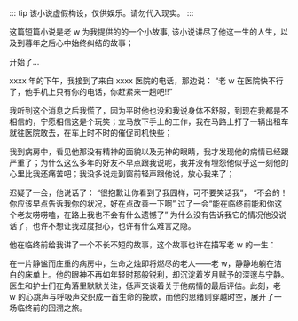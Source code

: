 ::: tip
该小说虚假构设，仅供娱乐。请勿代入现实。
:::

这篇短篇小说是老 w 为我提供的的一个小故事, 该小说讲尽了他这一生的人生，以及到暮年之后心中始终纠结的故事；

开始了...

xxxx 年的下午，我接到了来自 xxxx 医院的电话，那边说： “老 w 在医院快不行了，他手机上只有你的电话，你赶紧来一趟吧!!”

我听到这个消息之后我慌了，因为平时他也没和我说身体不舒服，到现在我都是不相信的，宁愿相信这是个玩笑；立马放下手上的工作，我在马路上打了一辆出租车就往医院敢去，在车上时不时的催促司机快些；

我到病房中，看见他那没有精神的面貌以及无神的眼睛，我才发现他的病情已经跟严重了；为什么这么多年的好友不早点跟我说呢，我并没有埋怨他似乎这一刻他的心里比我还痛苦吧；我没多说走到窗前轻声跟他说，放心我来了；

迟疑了一会，他说话了： “很抱歉让你看到了我囧样，可不要笑话我”， “不会的！你应该早点告诉我你的状况，好在点改善一下啊” 过了一会“能在临终前能和你这个老友唠唠嗑，在路上我也不会有什么遗憾了” 为什么没有告诉我它的情况他没说话了，也许不想让我过度担心，也许有什么难言之隐。

他在临终前给我讲了一个不长不短的故事，这个故事也许在描写老 w 的一生：

在一片静谧而庄重的病房中，生命之烛即将燃尽的老人——老 w，静静地躺在洁白的床单上。他的眼神不再如年轻时那般锐利，却沉淀着岁月赋予的深邃与宁静。医生和护士们在角落里默默关注，低声交谈着关于他病情的最后评估。此刻，老 w 的心跳声与呼吸声交织成一首生命的挽歌，而他的思绪则穿越时空，展开了一场临终前的回溯之旅。
